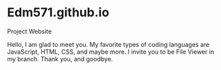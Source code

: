# Edm571.github.io
Project Website

Hello, I am glad to meet you. 
My favorite types of coding 
languages are JavaScript,
HTML, CSS, and maybe more. 
I invite you to be File Viewer
in my branch. Thank you, and 
goodbye.
